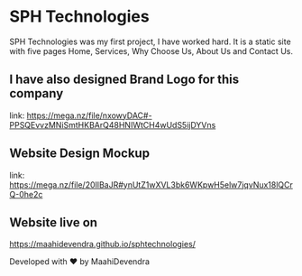 # SPH Technologies
SPH Technologies was my first project, I have worked hard. It is a static site with five pages Home, Services, Why Choose Us, About Us and Contact Us.

## I have also designed Brand Logo for this company
link: https://mega.nz/file/nxowyDAC#-PPSQEvvzMNiSmtHKBArQ48HNIWtCH4wUdS5ijDYVns

## Website Design Mockup
link: https://mega.nz/file/20IlBaJR#ynUtZ1wXVL3bk6WKpwH5elw7jqvNux18lQCrQ-0he2c

## Website live on
https://maahidevendra.github.io/sphtechnologies/

Developed with ❤ by MaahiDevendra
